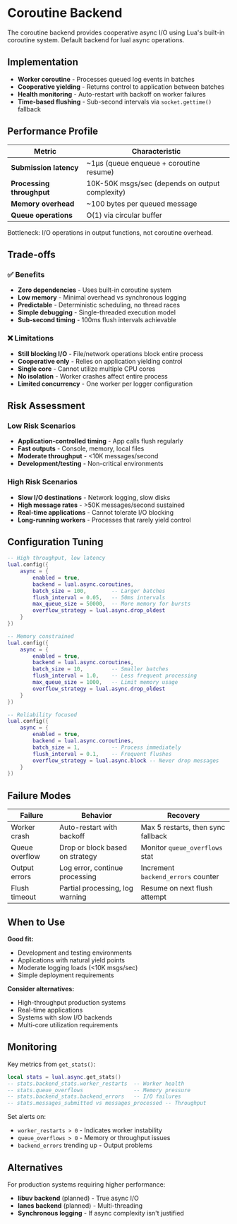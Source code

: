 # Coroutine Backend

The coroutine backend provides cooperative async I/O using Lua's built-in coroutine system. Default backend for lual async operations.

## Implementation

- **Worker coroutine** - Processes queued log events in batches
- **Cooperative yielding** - Returns control to application between batches  
- **Health monitoring** - Auto-restart with backoff on worker failures
- **Time-based flushing** - Sub-second intervals via `socket.gettime()` fallback

## Performance Profile

| Metric | Characteristic |
|--------|----------------|
| **Submission latency** | ~1μs (queue enqueue + coroutine resume) |
| **Processing throughput** | 10K-50K msgs/sec (depends on output complexity) |
| **Memory overhead** | ~100 bytes per queued message |
| **Queue operations** | O(1) via circular buffer |

Bottleneck: I/O operations in output functions, not coroutine overhead.

## Trade-offs

### ✅ Benefits

- **Zero dependencies** - Uses built-in coroutine system
- **Low memory** - Minimal overhead vs synchronous logging  
- **Predictable** - Deterministic scheduling, no thread races
- **Simple debugging** - Single-threaded execution model
- **Sub-second timing** - 100ms flush intervals achievable

### ❌ Limitations

- **Still blocking I/O** - File/network operations block entire process
- **Cooperative only** - Relies on application yielding control
- **Single core** - Cannot utilize multiple CPU cores
- **No isolation** - Worker crashes affect entire process
- **Limited concurrency** - One worker per logger configuration

## Risk Assessment

### Low Risk Scenarios
- **Application-controlled timing** - App calls flush regularly
- **Fast outputs** - Console, memory, local files
- **Moderate throughput** - <10K messages/second
- **Development/testing** - Non-critical environments

### High Risk Scenarios  
- **Slow I/O destinations** - Network logging, slow disks
- **High message rates** - >50K messages/second sustained
- **Real-time applications** - Cannot tolerate I/O blocking
- **Long-running workers** - Processes that rarely yield control

## Configuration Tuning

```lua
-- High throughput, low latency
lual.config({
    async = {
        enabled = true,
        backend = lual.async.coroutines,
        batch_size = 100,        -- Larger batches
        flush_interval = 0.05,   -- 50ms intervals
        max_queue_size = 50000,  -- More memory for bursts
        overflow_strategy = lual.async.drop_oldest
    }
})

-- Memory constrained
lual.config({
    async = {
        enabled = true,
        backend = lual.async.coroutines,
        batch_size = 10,         -- Smaller batches
        flush_interval = 1.0,    -- Less frequent processing
        max_queue_size = 1000,   -- Limit memory usage
        overflow_strategy = lual.async.drop_oldest
    }
})

-- Reliability focused
lual.config({
    async = {
        enabled = true,
        backend = lual.async.coroutines,
        batch_size = 1,          -- Process immediately
        flush_interval = 0.1,    -- Frequent flushes
        overflow_strategy = lual.async.block -- Never drop messages
    }
})
```

## Failure Modes

| Failure | Behavior | Recovery |
|---------|----------|----------|
| Worker crash | Auto-restart with backoff | Max 5 restarts, then sync fallback |
| Queue overflow | Drop or block based on strategy | Monitor `queue_overflows` stat |
| Output errors | Log error, continue processing | Increment `backend_errors` counter |
| Flush timeout | Partial processing, log warning | Resume on next flush attempt |

## When to Use

**Good fit:**
- Development and testing environments
- Applications with natural yield points
- Moderate logging loads (<10K msgs/sec)
- Simple deployment requirements

**Consider alternatives:**
- High-throughput production systems
- Real-time applications  
- Systems with slow I/O backends
- Multi-core utilization requirements

## Monitoring

Key metrics from `get_stats()`:

```lua
local stats = lual.async.get_stats()
-- stats.backend_stats.worker_restarts  -- Worker health
-- stats.queue_overflows                -- Memory pressure  
-- stats.backend_stats.backend_errors   -- I/O failures
-- stats.messages_submitted vs messages_processed -- Throughput
```

Set alerts on:
- `worker_restarts > 0` - Indicates worker instability
- `queue_overflows > 0` - Memory or throughput issues
- `backend_errors` trending up - Output problems

## Alternatives

For production systems requiring higher performance:
- **libuv backend** (planned) - True async I/O
- **lanes backend** (planned) - Multi-threading  
- **Synchronous logging** - If async complexity isn't justified
